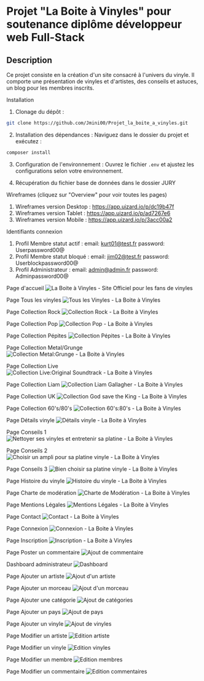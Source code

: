 # Projet "La Boite à Vinyles" pour soutenance diplôme développeur web Full-Stack

## Description
Ce projet consiste en la création d'un site consacré à l'univers du vinyle. 
Il comporte une présentation de vinyles et d'artistes, des conseils et astuces, un blog pour les membres inscrits.


Installation

1. Clonage du dépôt :

```bash
git clone https://github.com/Jmini00/Projet_la_boite_a_vinyles.git
```

2. Installation des dépendances :
   Naviguez dans le dossier du projet et exécutez :

```bash
composer install
```

3. Configuration de l'environnement :
   Ouvrez le fichier `.env` et ajustez les configurations selon votre environnement.

4. Récupération du fichier base de données dans le dossier JURY



Wireframes (cliquez sur "Overview" pour voir toutes les pages)

1. Wireframes version Desktop : https://app.uizard.io/p/dc19b47f
2. Wireframes version Tablet : https://app.uizard.io/p/ad7267e6
3. Wireframes version Mobile : https://app.uizard.io/p/3acc00a2




Identifiants connexion 

1. Profil Membre statut actif :    email: kurt01@test.fr           password: Userpassword00@
2. Profil Membre statut bloqué :   email: jim02@test.fr            password: Userblockpassword00@
3. Profil Administrateur :         email: admin@admin.fr           password: Adminpassword00@



Page d'accueil ![La Boite à Vinyles - Site Officiel pour les fans de vinyles](https://github.com/user-attachments/assets/3bb86160-0a3e-491a-bd18-c2107ba5b80b)

Page Tous les vinyles ![Tous les Vinyles - La Boite à Vinyles](https://github.com/user-attachments/assets/893526ca-e852-4dee-97da-e91a539b6d6c)

Page Collection Rock ![Collection Rock - La Boite à Vinyles](https://github.com/user-attachments/assets/c934d38d-9476-42be-a1a8-e9e38774f26b)

Page Collection Pop ![Collection Pop - La Boite à Vinyles](https://github.com/user-attachments/assets/3e4db2f4-f73d-461f-8ead-2aaa0c82f3db)

Page Collection Pépites ![Collection Pépites - La Boite à Vinyles](https://github.com/user-attachments/assets/93cf2f07-b5d4-4000-8fe6-7efb0304e1be)

Page Collection Metal/Grunge ![Collection Metal:Grunge - La Boite à Vinyles](https://github.com/user-attachments/assets/ddd5f279-79b5-46ee-bd4a-e77b16bae4c5)

Page Collection Live ![Collection Live:Original Soundtrack - La Boite à Vinyles](https://github.com/user-attachments/assets/4caf504b-bf0e-4b3f-9ed4-e3e77217a052)

Page Collection Liam ![Collection Liam Gallagher - La Boite à Vinyles](https://github.com/user-attachments/assets/7202a7e7-163c-4cce-a2a5-83dc99c9b383)

Page Collection UK ![Collection God save the King - La Boite à Vinyles](https://github.com/user-attachments/assets/f4b465d8-038e-4d13-8790-133b6c43deb3)

Page Collection 60's/80's ![Collection 60's:80's - La Boite à Vinyles](https://github.com/user-attachments/assets/664364b6-4264-4e85-800e-e702dc281bec)

Page Détails vinyle ![Détails vinyle - La Boite à Vinyles](https://github.com/user-attachments/assets/67efcbdb-bcb3-4ce3-9a98-3f47f60ea2ac)


Page Conseils 1 ![Nettoyer ses vinyles et entretenir sa platine - La Boite à Vinyles](https://github.com/user-attachments/assets/4b00a97e-c6f8-4c8d-8979-e9010c3f56a1)

Page Conseils 2 ![Choisir un ampli pour sa platine vinyle - La Boite à Vinyles](https://github.com/user-attachments/assets/fa6a2bef-8a05-4cd3-ba8a-15f4a3b6e3d3)

Page Conseils 3 ![Bien choisir sa platine vinyle - La Boite à Vinyles](https://github.com/user-attachments/assets/b6dd59d4-ec19-4dbc-8dbc-54cca5cec098)


Page Histoire du vinyle ![Histoire du vinyle - La Boite à Vinyles](https://github.com/user-attachments/assets/16b1f1d5-1fab-40ff-a62b-2addc7167a6f)

Page Charte de modération ![Charte de Modération - La Boite à Vinyles](https://github.com/user-attachments/assets/2fa06c6f-0743-420c-b518-56721e4cfe09)

Page Mentions Légales ![Mentions Légales - La Boite à Vinyles](https://github.com/user-attachments/assets/10683e4b-a147-41d9-a315-15908911ab9d)


Page Contact ![Contact - La Boite à Vinyles](https://github.com/user-attachments/assets/9080be6b-8947-4d42-a323-dfcdb24571b8)

Page Connexion ![Connexion - La Boite à Vinyles](https://github.com/user-attachments/assets/42c9868b-0db6-40b6-96d1-4be8151d7644)

Page Inscription ![Inscription - La Boite à Vinyles](https://github.com/user-attachments/assets/4c545864-b777-4013-b1d6-28c2d6789647)

Page Poster un commentaire ![Ajout de commentaire](https://github.com/user-attachments/assets/fc759215-19a7-4307-8e4f-c0533d6590d0)


Dashboard administrateur ![Dashboard](https://github.com/user-attachments/assets/10adf915-2a6f-4b27-aab8-c8b472f460a8)

Page Ajouter un artiste ![Ajout d'un artiste](https://github.com/user-attachments/assets/6e02016a-c727-4c12-8186-e379763a1f5f)

Page Ajouter un morceau ![Ajout d'un morceau](https://github.com/user-attachments/assets/4f5ce721-f181-467f-a99c-52a8b95b7363)

Page Ajouter une catégorie ![Ajout de catégories](https://github.com/user-attachments/assets/0e661340-d215-498e-a04f-9ca5ca3f82be)

Page Ajouter un pays ![Ajout de pays](https://github.com/user-attachments/assets/236c9bba-5658-4e9c-8047-5d4b56e027b1)

Page Ajouter un vinyle ![Ajout de vinyles](https://github.com/user-attachments/assets/59a064da-bdf5-4b57-baab-b194fbb30a8f)

Page Modifier un artiste ![Edition artiste](https://github.com/user-attachments/assets/e5fd90f4-7662-4009-a3f6-1121fad2b96f)

Page Modifier un vinyle ![Edition vinyles](https://github.com/user-attachments/assets/304f94ed-a10a-4570-a110-7e25fb507678)

Page Modifier un membre ![Edition membres](https://github.com/user-attachments/assets/54ee425d-d9ef-4ff5-8f2b-8806477e6dda)

Page Modifier un commentaire ![Edition commentaires](https://github.com/user-attachments/assets/c158268d-b765-4ecf-8aa0-3008017073c7)

